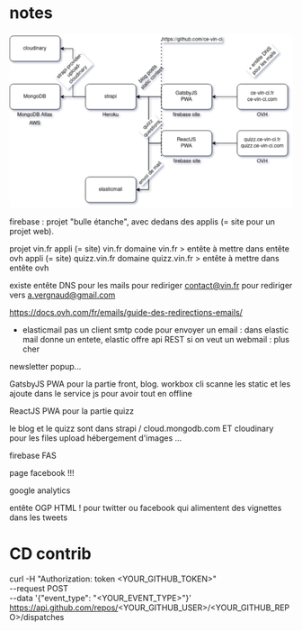 # notes

![archi](ce-vin-ci.png?raw=true "Architecture")

firebase : projet "bulle étanche", avec dedans des applis (= site pour un projet web).

projet vin.fr
appli (= site) vin.fr
	domaine vin.fr
		> entête à mettre dans entête ovh
appli (= site) quizz.vin.fr
	domaine quizz.vin.fr
		> entête à mettre dans entête ovh

existe entête DNS pour les mails pour rediriger contact@vin.fr pour rediriger vers a.vergnaud@gmail.com

https://docs.ovh.com/fr/emails/guide-des-redirections-emails/

+ elasticmail
pas un client smtp
code pour envoyer un email : dans elastic mail donne un entete, elastic offre api REST
si on veut un webmail : plus cher

newsletter popup...

GatsbyJS PWA pour la partie front, blog. workbox cli scanne les static et les ajoute dans le service js pour avoir tout en offline

ReactJS PWA pour la partie quizz

le blog et le quizz sont dans strapi / cloud.mongodb.com ET cloudinary pour les files upload
hébergement d'images ...

firebase FAS

page facebook !!!

google analytics

entête OGP <head> HTML ! pour twitter ou facebook qui alimentent des vignettes dans les tweets

# CD contrib

curl -H "Authorization: token <YOUR_GITHUB_TOKEN>" \
    --request POST \
    --data '{"event_type": "<YOUR_EVENT_TYPE>"}' \
    https://api.github.com/repos/<YOUR_GITHUB_USER>/<YOUR_GITHUB_REPO>/dispatches

